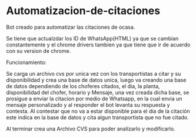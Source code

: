 # Automatizacion-de-citaciones

Bot creado para automatizar las citaciones de ocasa.

Se tiene que actualzdar los ID de WhatsApp(HTML) ya que se cambian constantemente y el chrome drivers tambien ya que tiene que ir de acuerdo con su version de chrome. 

Funcionamiento:

Se carga un archivo cvs por unica vez con los transportistas a citar y su disponibilidad y crea una base de datos unica, luego va creando una base de datos dependiendo de los choferes citados, el dia, la planta, disponibilidad del chofer, horario y Mensaje, una vez creada dicha base, se prosigue a enviar la citacion por medio de Whatsapp, en la cual envia un mensaje personalizado y al responder el bot levanta su respuesta y contesta. Al contestar que no va a estar disponible para el dia de la citación este indica en la base de datos y cita algun transportista que no fue citado.

Al terminar crea una Archivo CVS para poder analizarlo y modificarlo.
